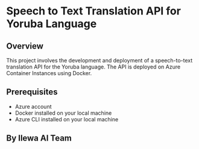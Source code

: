 # Speech to Text Translation API for Yoruba Language

## Overview
This project involves the development and deployment of a speech-to-text translation API for the Yoruba language. The API is deployed on Azure Container Instances using Docker.

## Prerequisites
- Azure account
- Docker installed on your local machine
- Azure CLI installed on your local machine

## By Ilewa AI Team

